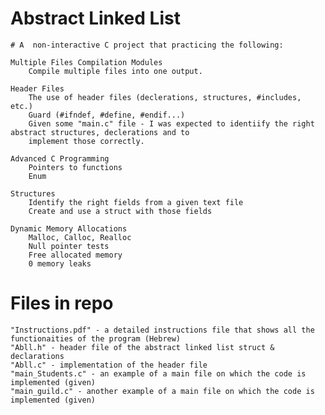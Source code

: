 # Abstract Linked List
    # A  non-interactive C project that practicing the following:
    
    Multiple Files Compilation Modules
        Compile multiple files into one output.

    Header Files
        The use of header files (declerations, structures, #includes, etc.)
        Guard (#ifndef, #define, #endif...)
        Given some "main.c" file - I was expected to identiify the right abstract structures, declerations and to  
        implement those correctly.
        
    Advanced C Programming
        Pointers to functions
        Enum
    
    Structures
        Identify the right fields from a given text file
        Create and use a struct with those fields
        
    Dynamic Memory Allocations
        Malloc, Calloc, Realloc
        Null pointer tests
        Free allocated memory
        0 memory leaks
        
# Files in repo
    "Instructions.pdf" - a detailed instructions file that shows all the functionaities of the program (Hebrew)
    "Abll.h" - header file of the abstract linked list struct & declarations
    "Abll.c" - implementation of the header file
    "main_Students.c" - an example of a main file on which the code is implemented (given)
    "main_guild.c" - another example of a main file on which the code is implemented (given)
